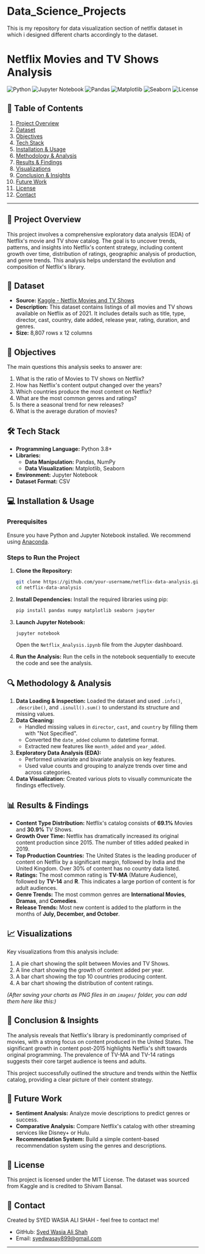 # Data_Science_Projects
This is my repository for data visualization section of netlfix dataset in which i designed different charts accordingly to the dataset.
# Netflix Movies and TV Shows Analysis

![Python](https://img.shields.io/badge/Python-3.8%2B-blue?logo=python)
![Jupyter Notebook](https://img.shields.io/badge/Jupyter-Notebook-orange?logo=jupyter)
![Pandas](https://img.shields.io/badge/Pandas-Data%20Analysis-lightgrey?logo=pandas)
![Matplotlib](https://img.shields.io/badge/Matplotlib-Visualization-blue?logo=matplotlib)
![Seaborn](https://img.shields.io/badge/Seaborn-Visualization-lightblue?logo=seaborn)
![License](https://img.shields.io/badge/License-MIT-green)

## 📖 Table of Contents
1.  [Project Overview](#-project-overview)
2.  [Dataset](#-dataset)
3.  [Objectives](#-objectives)
4.  [Tech Stack](#-tech-stack)
5.  [Installation & Usage](#-installation--usage)
6.  [Methodology & Analysis](#-methodology--analysis)
7.  [Results & Findings](#-results--findings)
8.  [Visualizations](#-visualizations)
9.  [Conclusion & Insights](#-conclusion--insights)
10. [Future Work](#-future-work)
11. [License](#-license)
12. [Contact](#-contact)

---

## 🧐 Project Overview

This project involves a comprehensive exploratory data analysis (EDA) of Netflix's movie and TV show catalog. The goal is to uncover trends, patterns, and insights into Netflix's content strategy, including content growth over time, distribution of ratings, geographic analysis of production, and genre trends. This analysis helps understand the evolution and composition of Netflix's library.

## 📁 Dataset

*   **Source:** [Kaggle - Netflix Movies and TV Shows](https://www.kaggle.com/datasets/shivamb/netflix-shows)
*   **Description:** This dataset contains listings of all movies and TV shows available on Netflix as of 2021. It includes details such as title, type, director, cast, country, date added, release year, rating, duration, and genres.
*   **Size:** 8,807 rows x 12 columns

## 🎯 Objectives

The main questions this analysis seeks to answer are:
1.  What is the ratio of Movies to TV shows on Netflix?
2.  How has Netflix's content output changed over the years?
3.  Which countries produce the most content on Netflix?
4.  What are the most common genres and ratings?
5.  Is there a seasonal trend for new releases?
6.  What is the average duration of movies?

## 🛠 Tech Stack

*   **Programming Language:** Python 3.8+
*   **Libraries:**
    *   **Data Manipulation:** Pandas, NumPy
    *   **Data Visualization:** Matplotlib, Seaborn
*   **Environment:** Jupyter Notebook
*   **Dataset Format:** CSV

## 💻 Installation & Usage

### Prerequisites
Ensure you have Python and Jupyter Notebook installed. We recommend using [Anaconda](https://www.anaconda.com/products/distribution).

### Steps to Run the Project
1.  **Clone the Repository:**
    ```bash
    git clone https://github.com/your-username/netflix-data-analysis.git
    cd netflix-data-analysis
    ```

2.  **Install Dependencies:**
    Install the required libraries using pip:
    ```bash
    pip install pandas numpy matplotlib seaborn jupyter
    ```

3.  **Launch Jupyter Notebook:**
    ```bash
    jupyter notebook
    ```
    Open the `Netflix_Analysis.ipynb` file from the Jupyter dashboard.

4.  **Run the Analysis:**
    Run the cells in the notebook sequentially to execute the code and see the analysis.

## 🔍 Methodology & Analysis

1.  **Data Loading & Inspection:** Loaded the dataset and used `.info()`, `.describe()`, and `.isnull().sum()` to understand its structure and missing values.
2.  **Data Cleaning:**
    *   Handled missing values in `director`, `cast`, and `country` by filling them with "Not Specified".
    *   Converted the `date_added` column to datetime format.
    *   Extracted new features like `month_added` and `year_added`.
3.  **Exploratory Data Analysis (EDA):**
    *   Performed univariate and bivariate analysis on key features.
    *   Used value counts and grouping to analyze trends over time and across categories.
4.  **Data Visualization:** Created various plots to visually communicate the findings effectively.

## 📊 Results & Findings

*   **Content Type Distribution:** Netflix's catalog consists of **69.1%** Movies and **30.9%** TV Shows.
*   **Growth Over Time:** Netflix has dramatically increased its original content production since 2015. The number of titles added peaked in 2019.
*   **Top Production Countries:** The United States is the leading producer of content on Netflix by a significant margin, followed by India and the United Kingdom. Over 30% of content has no country data listed.
*   **Ratings:** The most common rating is **TV-MA** (Mature Audience), followed by **TV-14** and **R**. This indicates a large portion of content is for adult audiences.
*   **Genre Trends:** The most common genres are **International Movies**, **Dramas**, and **Comedies**.
*   **Release Trends:** Most new content is added to the platform in the months of **July, December, and October**.

## 📈 Visualizations

Key visualizations from this analysis include:
1.  A pie chart showing the split between Movies and TV Shows.
2.  A line chart showing the growth of content added per year.
3.  A bar chart showing the top 10 countries producing content.
4.  A bar chart showing the distribution of content ratings.

*(After saving your charts as PNG files in an `images/` folder, you can add them here like this:)*
<!--
![Content Type Distribution](images/content_type_pie.png)
*Figure 1: Distribution of Movies vs. TV Shows on Netflix.*
-->

## 🧠 Conclusion & Insights

The analysis reveals that Netflix's library is predominantly comprised of movies, with a strong focus on content produced in the United States. The significant growth in content post-2015 highlights Netflix's shift towards original programming. The prevalence of TV-MA and TV-14 ratings suggests their core target audience is teens and adults.

This project successfully outlined the structure and trends within the Netflix catalog, providing a clear picture of their content strategy.

## 🔮 Future Work

*   **Sentiment Analysis:** Analyze movie descriptions to predict genres or success.
*   **Comparative Analysis:** Compare Netflix's catalog with other streaming services like Disney+ or Hulu.
*   **Recommendation System:** Build a simple content-based recommendation system using the genres and descriptions.

## 📜 License

This project is licensed under the MIT License. The dataset was sourced from Kaggle and is credited to Shivam Bansal.

## 📧 Contact

Created by SYED WASIA ALI SHAH - feel free to contact me!

*   GitHub: [Syed Wasia Ali Shah](https://github.com/your-username)
*   Email: syedwasay899@gmail.com

---
